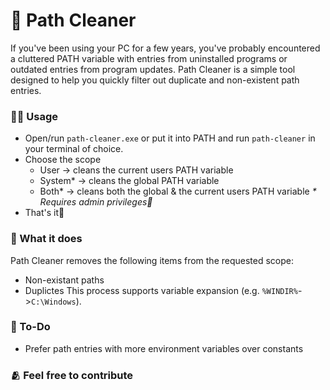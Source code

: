 # 🧹 Path Cleaner

If you've been using your PC for a few years, you've probably encountered a cluttered PATH variable with entries from uninstalled programs or outdated entries from program updates. Path Cleaner is a simple tool designed to help you quickly filter out duplicate and non-existent path entries.

### 🏃‍♂️ Usage
* Open/run `path-cleaner.exe` or put it into PATH and run `path-cleaner` in your terminal of choice.
* Choose the scope
  * User -> cleans the current users PATH variable
  * System* -> cleans the global PATH variable
  * Both* -> cleans both the global & the current users PATH variable
<i>* Requires admin privileges🔐</i>
* That's it🙌

### 🤔 What it does
Path Cleaner removes the following items from the requested scope:
* Non-existant paths
* Duplictes
This process supports variable expansion (e.g. `%WINDIR%`->`C:\Windows`).

### 📝 To-Do
* Prefer path entries with more environment variables over constants

### 🫂 Feel free to contribute
